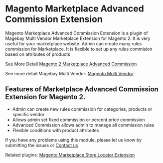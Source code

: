 # Magento Marketplace Advanced Commission Extension
Magento Marketplace Advanced Commission Extension is a plugin of Magebay Multi Vendor Marketplace Extension for Magento 2. It is very useful for your marketplace website. Admin can create many rules commission for Marketplace. It is flexible to set up any rules commision based on attributes of products

See More Detail [Magento 2 Marketplace Advanced Commission](https://www.magebay.com/magento-marketplace-advanced-commission)

See more detail Magebay Multi Vendor: [Magento Multi Vendor](https://www.magebay.com/magento-multi-vendor-marketplace-extension)

## Features of Marketplace Advanced Commission Extension for Magento 2.
- Admin can create new rules commission for categories, products or specific vendor
- Allows admin set  fixed commission or percent price commission 
- Advanced Commission allows admin to manage all commission rules
- Flexible conditions with product attributes

If you have any problems using this module, please let us know by submitting the issues or [Contact us](https://www.magebay.com/about-us/)

Related plugins: [Magento Marketplace Store Locator Extension](https://github.com/magebaycom/magento-marketplace-store-locator-extension)
